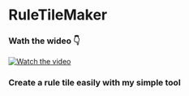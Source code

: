 # RuleTileMaker
### Wath the wideo 👇
 [![Watch the video](https://i.ytimg.com/vi/UaS9Jb529KQ/hqdefault.jpg?sqp=-oaymwEcCPYBEIoBSFXyq4qpAw4IARUAAIhCGAFwAcABBg==&rs=AOn4CLAOum2TjQlXAfLx6Vghqdtxkaj8wA)](https://youtu.be/UaS9Jb529KQ)
 ### Create a rule tile easily with my simple tool
